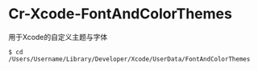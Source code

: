 # Cr-Xcode-FontAndColorThemes
用于Xcode的自定义主题与字体

```
$ cd /Users/Username/Library/Developer/Xcode/UserData/FontAndColorThemes
```


